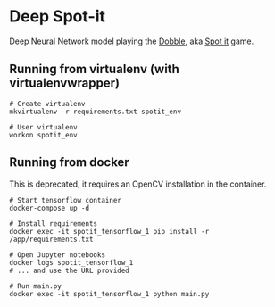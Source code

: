 # Deep Spot-it

Deep Neural Network model playing the [Dobble](https://fr.asmodee.com/fr/games/dobble/), aka [Spot it](https://www.asmodee.us/en/games/spot-it/) game.

## Running from virtualenv (with virtualenvwrapper)

```
# Create virtualenv
mkvirtualenv -r requirements.txt spotit_env
```

```
# User virtualenv
workon spotit_env
```

## Running from docker

This is deprecated, it requires an OpenCV installation in the container.

```
# Start tensorflow container
docker-compose up -d
    
# Install requirements
docker exec -it spotit_tensorflow_1 pip install -r /app/requirements.txt
    
# Open Jupyter notebooks
docker logs spotit_tensorflow_1
# ... and use the URL provided
    
# Run main.py
docker exec -it spotit_tensorflow_1 python main.py
```